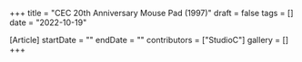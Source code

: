 +++
title = "CEC 20th Anniversary Mouse Pad (1997)"
draft = false
tags = []
date = "2022-10-19"

[Article]
startDate = ""
endDate = ""
contributors = ["StudioC"]
gallery = []
+++
